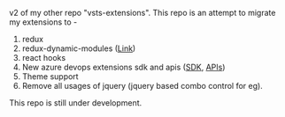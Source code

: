 v2 of my other repo "vsts-extensions".
This repo is an attempt to migrate my extensions to - 
1. redux
2. redux-dynamic-modules (<a href="https://github.com/Microsoft/redux-dynamic-modules">Link</a>)
2. react hooks
3. New azure devops extensions sdk and apis (<a href="https://github.com/Microsoft/azure-devops-extension-sdk">SDK</a>, <a href="https://github.com/Microsoft/azure-devops-extension-api">APIs</a>)
4. Theme support
5. Remove all usages of jquery (jquery based combo control for eg).

This repo is still under development. 
